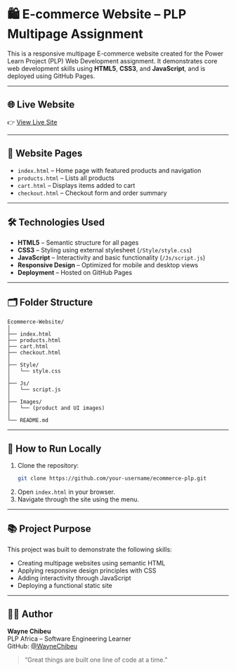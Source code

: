 # 🛍️ E-commerce Website – PLP Multipage Assignment

This is a responsive multipage E-commerce website created for the Power Learn Project (PLP) Web Development assignment. It demonstrates core web development skills using **HTML5**, **CSS3**, and **JavaScript**, and is deployed using GitHub Pages.

---

## 🌐 Live Website  
👉 [View Live Site](https://waynechibeu.github.io/Web-Dev-E-commerce-project/)  

---

## 📄 Website Pages

- `index.html` – Home page with featured products and navigation  
- `products.html` – Lists all products  
- `cart.html` – Displays items added to cart  
- `checkout.html` – Checkout form and order summary  

---

## 🛠️ Technologies Used

- **HTML5** – Semantic structure for all pages  
- **CSS3** – Styling using external stylesheet (`/Style/style.css`)  
- **JavaScript** – Interactivity and basic functionality (`/Js/script.js`)  
- **Responsive Design** – Optimized for mobile and desktop views  
- **Deployment** – Hosted on GitHub Pages  

---

## 🗂️ Folder Structure

```
Ecommerce-Website/
│
├── index.html
├── products.html
├── cart.html
├── checkout.html
│
├── Style/
│   └── style.css
│
├── Js/
│   └── script.js
│
├── Images/
│   └── (product and UI images)
│
└── README.md
```

---

## 🚀 How to Run Locally

1. Clone the repository:
   ```bash
   git clone https://github.com/your-username/ecommerce-plp.git
   ```
2. Open `index.html` in your browser.
3. Navigate through the site using the menu.

---

## 📚 Project Purpose

This project was built to demonstrate the following skills:

- Creating multipage websites using semantic HTML
- Applying responsive design principles with CSS
- Adding interactivity through JavaScript
- Deploying a functional static site

---

## 🙋‍♂️ Author

**Wayne Chibeu**  
PLP Africa – Software Engineering Learner  
GitHub: [@WayneChibeu](https://github.com/WayneChibeu)

> “Great things are built one line of code at a time.”
